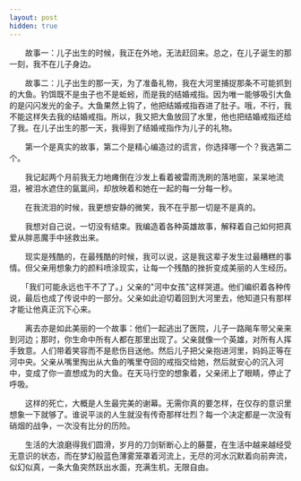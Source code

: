 ```yaml
---
layout: post
hidden: true
---
```


　　故事一：儿子出生的时候，我正在外地，无法赶回来。总之，在儿子诞生的那一刻，我不在儿子身边。

　　故事二：儿子出生的那一天，为了准备礼物，我在大河里捕捉那条不可能抓到的大鱼。钓饵既不是虫子也不是蚯蚓，而是我的结婚戒指。因为唯一能够吸引大鱼的是闪闪发光的金子。大鱼果然上钩了，他把结婚戒指吞进了肚子。哦，不行，我不能这样失去我的结婚戒指。所以，我又把大鱼放回了水里，他也把结婚戒指还给了我。在儿子出生的那一天，我得到了结婚戒指作为儿子的礼物。

　　第一个是真实的故事，第二个是精心编造过的谎言，你选择哪一个？我选第二个。

　　我记起两个月前我无力地瘫倒在沙发上看着被雷雨洗刷的落地窗，呆呆地流泪，被泪水遮住的氤氲间，却放映着和她在一起的每一分每一秒。

　　在我流泪的时候，我更想安静的微笑，我不在乎那一切是不是真的。

　　我想对自己说，一切没有结束。我编造着各种英雄故事，解释着自己如何把真爱从胖恶魔手中拯救出来。

　　现实是残酷的，在最残酷的时候，我可以说，这是我这辈子发生过最糟糕的事情。但父亲用想象力的颜料喷涂现实，让每一个残酷的挫折变成美丽的人生经历。

　　「我们可能永远也干不了了。」父亲的"河中女孩"这样哭道。他们编织着各种传说，最后也成了传说中的一部分。父亲如此迫切着回到大河里去，他知道只有那样才能让他真正沉下心来。

　　离去亦是如此美丽的一个故事：他们一起逃出了医院，儿子一路飚车带父亲来到河边；那时，你生命中所有人都在那里出现了。父亲就像一个英雄，对所有人挥手致意。人们带着笑容而不是悲伤目送他。然后儿子把父亲抱进河里，妈妈正等在河中央。父亲从嘴里掏出从大鱼的嘴里夺回的戒指交给她，然后就安心的沉入河中，变成了你一直想成为的大鱼。在天马行空的想象着，父亲闭上了眼睛，停止了呼吸。

　　这样的死亡，大概是人生最完美的谢幕。无需你真的要怎样，在仅存的意识里想象一下就够了。谁说平淡的人生就没有传奇那样壮烈？每一个决定都是一次没有硝烟的战争，一次没有比分的历险。

　　生活的大浪磨得我们圆滑，岁月的刀剑斩断心上的藤蔓，在生活中越来越经受无意识的状态，而在梦幻般蓝色薄雾笼罩着河流上，无尽的河水沉默着向前奔流，似幻似真，一条大鱼突然跃出水面，充满生机，无限自由。